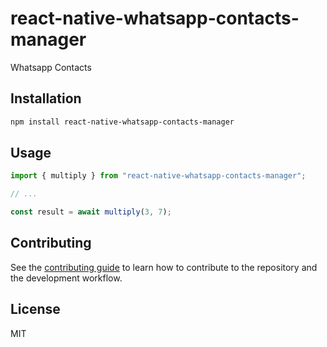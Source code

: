 # react-native-whatsapp-contacts-manager

Whatsapp Contacts

## Installation

```sh
npm install react-native-whatsapp-contacts-manager
```

## Usage

```js
import { multiply } from "react-native-whatsapp-contacts-manager";

// ...

const result = await multiply(3, 7);
```

## Contributing

See the [contributing guide](CONTRIBUTING.md) to learn how to contribute to the repository and the development workflow.

## License

MIT
